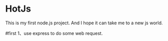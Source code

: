 # HotJs
This is my first node.js project. And I hope it can take me to a new js world.

#first
1、use express to do some web request.
